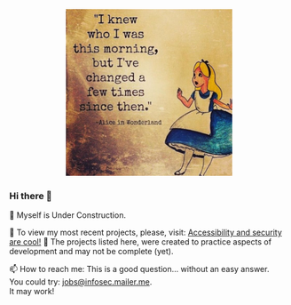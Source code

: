 <div id="header" align="center">
<img src="alice in wonderland.jpg" alt="I knew who I was this morning, but I have changed a few times since then" width="300">
</div>

### Hi there 👋

🔭 Myself is Under Construction. 

:eyes: To view my most recent projects, please, visit: <a href="https://github.com/Accessibility-Security-Development">Accessibility and security are cool!</a>
:hammer: The projects listed here, were created to practice aspects of development and may not be complete (yet).

📫 How to reach me: This is a good question... without an easy answer. 
<br/>
You could try: jobs@infosec.mailer.me.
<br/>
It may work! 



